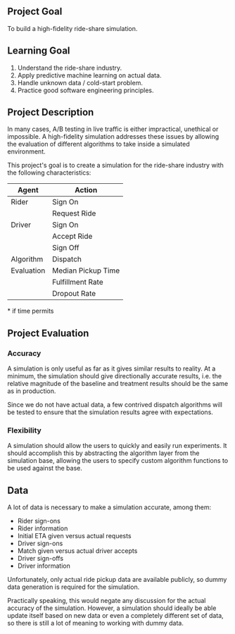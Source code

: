 ## Project Goal

To build a high-fidelity ride-share simulation.

## Learning Goal

1. Understand the ride-share industry.
2. Apply predictive machine learning on actual data.
3. Handle unknown data / cold-start problem.
4. Practice good software engineering principles.

## Project Description

In many cases, A/B testing in live traffic is either impractical, unethical or impossible. A high-fidelity simulation addresses these issues by allowing the evaluation of different algorithms to take inside a simulated environment.

This project's goal is to create a simulation for the ride-share industry with the following characteristics:

|Agent|Action|
|---|---|
|Rider|Sign On|
||Request Ride|
|Driver|Sign On|
||Accept Ride|
||Sign Off|
|Algorithm|Dispatch
|Evaluation|Median Pickup Time|
||Fulfillment Rate
||Dropout Rate

\*  if time permits

## Project Evaluation

### Accuracy

A simulation is only useful as far as it gives similar results to reality. At a minimum, the simulation should give directionally accurate results, i.e. the relative magnitude of the baseline and treatment results should be the same as in production.

Since we do not have actual data, a few contrived dispatch algorithms will be tested to ensure that the simulation results agree with expectations.

### Flexibility

A simulation should allow the users to quickly and easily run experiments. It should accomplish this by abstracting the algorithm layer from the simulation base, allowing the users to specify custom algorithm functions to be used against the base.  

## Data

A lot of data is necessary to make a simulation accurate, among them:
- Rider sign-ons
- Rider information
- Initial ETA given versus actual requests
- Driver sign-ons
- Match given versus actual driver accepts
- Driver sign-offs
- Driver information

Unfortunately, only actual ride pickup data are available publicly, so dummy data generation is required for the simulation.

Practically speaking, this would negate any discussion for the actual accuracy of the simulation. However, a simulation should ideally be able update itself based on new data or even a completely different set of data, so there is still a lot of meaning to working with dummy data.
